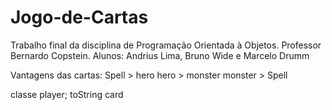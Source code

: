 # Jogo-de-Cartas
Trabalho final da disciplina de Programação Orientada à Objetos. Professor Bernardo Copstein. Alunos: Andrius Lima, Bruno Wide e Marcelo Drumm

Vantagens das cartas:
	Spell > hero
	hero > monster
	monster > Spell

classe player;
toString card